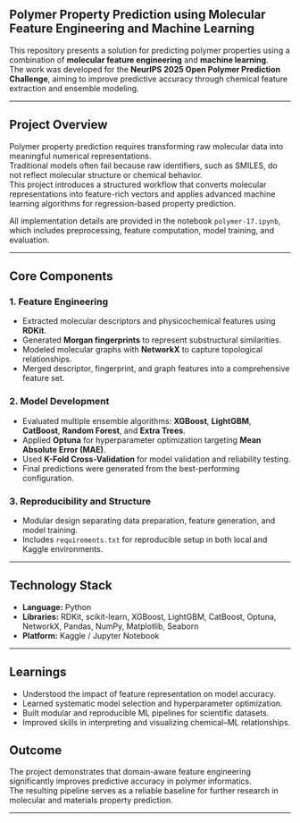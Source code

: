 ## Polymer Property Prediction using Molecular Feature Engineering and Machine Learning

This repository presents a solution for predicting polymer properties using a combination of **molecular feature engineering** and **machine learning**.  
The work was developed for the **NeurIPS 2025 Open Polymer Prediction Challenge**, aiming to improve predictive accuracy through chemical feature extraction and ensemble modeling.

---

## Project Overview

Polymer property prediction requires transforming raw molecular data into meaningful numerical representations.  
Traditional models often fail because raw identifiers, such as SMILES, do not reflect molecular structure or chemical behavior.  
This project introduces a structured workflow that converts molecular representations into feature-rich vectors and applies advanced machine learning algorithms for regression-based property prediction.

All implementation details are provided in the notebook `polymer-17.ipynb`, which includes preprocessing, feature computation, model training, and evaluation.

---

## Core Components

### 1. Feature Engineering
- Extracted molecular descriptors and physicochemical features using **RDKit**.  
- Generated **Morgan fingerprints** to represent substructural similarities.  
- Modeled molecular graphs with **NetworkX** to capture topological relationships.  
- Merged descriptor, fingerprint, and graph features into a comprehensive feature set.

### 2. Model Development
- Evaluated multiple ensemble algorithms: **XGBoost**, **LightGBM**, **CatBoost**, **Random Forest**, and **Extra Trees**.  
- Applied **Optuna** for hyperparameter optimization targeting **Mean Absolute Error (MAE)**.  
- Used **K-Fold Cross-Validation** for model validation and reliability testing.  
- Final predictions were generated from the best-performing configuration.

### 3. Reproducibility and Structure
- Modular design separating data preparation, feature generation, and model training.  
- Includes `requirements.txt` for reproducible setup in both local and Kaggle environments.

---

## Technology Stack

- **Language:** Python  
- **Libraries:** RDKit, scikit-learn, XGBoost, LightGBM, CatBoost, Optuna, NetworkX, Pandas, NumPy, Matplotlib, Seaborn  
- **Platform:** Kaggle / Jupyter Notebook  

---

## Learnings

- Understood the impact of feature representation on model accuracy.  
- Learned systematic model selection and hyperparameter optimization.  
- Built modular and reproducible ML pipelines for scientific datasets.  
- Improved skills in interpreting and visualizing chemical–ML relationships.

## Outcome

The project demonstrates that domain-aware feature engineering significantly improves predictive accuracy in polymer informatics.  
The resulting pipeline serves as a reliable baseline for further research in molecular and materials property prediction.

---
